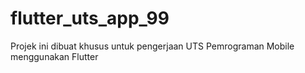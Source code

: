 # flutter_uts_app_99

Projek ini dibuat khusus untuk pengerjaan UTS Pemrograman Mobile menggunakan Flutter
